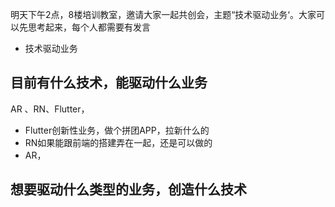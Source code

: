 明天下午2点，8楼培训教室，邀请大家一起共创会，主题“技术驱动业务‘。大家可以先思考起来，每个人都需要有发言


* 技术驱动业务


##  目前有什么技术，能驱动什么业务

AR 、RN、Flutter，

* Flutter创新性业务，做个拼团APP，拉新什么的
* RN如果能跟前端的搭建弄在一起，还是可以做的
* AR，

##  想要驱动什么类型的业务，创造什么技术



